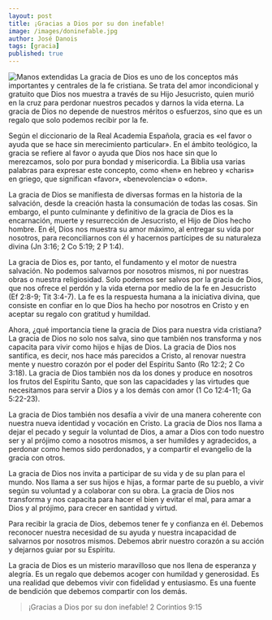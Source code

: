 ```yaml
---
layout: post
title: ¡Gracias a Dios por su don inefable!
image: /images/doninefable.jpg
author: José Danois
tags: [gracia]
published: true
---
```


![Manos extendidas](/images/doninefable.jpg)
La gracia de Dios es uno de los conceptos más importantes y centrales de la fe cristiana. Se trata del amor incondicional y gratuito que Dios nos muestra a través de su Hijo Jesucristo, quien murió en la cruz para perdonar nuestros pecados y darnos la vida eterna. La gracia de Dios no depende de nuestros méritos o esfuerzos, sino que es un regalo que solo podemos recibir por la fe.

Según el diccionario de la Real Academia Española, gracia es «el favor o ayuda que se hace sin merecimiento particular». En el ámbito teológico, la gracia se refiere al favor o ayuda que Dios nos hace sin que lo merezcamos, solo por pura bondad y misericordia. La Biblia usa varias palabras para expresar este concepto, como «hen» en hebreo y «charis» en griego, que significan «favor», «benevolencia» o «don».

La gracia de Dios se manifiesta de diversas formas en la historia de la salvación, desde la creación hasta la consumación de todas las cosas. Sin embargo, el punto culminante y definitivo de la gracia de Dios es la encarnación, muerte y resurrección de Jesucristo, el Hijo de Dios hecho hombre. En él, Dios nos muestra su amor máximo, al entregar su vida por nosotros, para reconciliarnos con él y hacernos partícipes de su naturaleza divina (Jn 3:16; 2 Co 5:19; 2 P 1:4).

La gracia de Dios es, por tanto, el fundamento y el motor de nuestra salvación. No podemos salvarnos por nosotros mismos, ni por nuestras obras o nuestra religiosidad. Solo podemos ser salvos por la gracia de Dios, que nos ofrece el perdón y la vida eterna por medio de la fe en Jesucristo (Ef 2:8-9; Tit 3:4-7). La fe es la respuesta humana a la iniciativa divina, que consiste en confiar en lo que Dios ha hecho por nosotros en Cristo y en aceptar su regalo con gratitud y humildad.

Ahora, ¿qué importancia tiene la gracia de Dios para nuestra vida cristiana? La gracia de Dios no solo nos salva, sino que también nos transforma y nos capacita para vivir como hijos e hijas de Dios. La gracia de Dios nos santifica, es decir, nos hace más parecidos a Cristo, al renovar nuestra mente y nuestro corazón por el poder del Espíritu Santo (Ro 12:2; 2 Co 3:18). La gracia de Dios también nos da los dones y produce en nosotros los frutos del Espíritu Santo, que son las capacidades y las virtudes que necesitamos para servir a Dios y a los demás con amor (1 Co 12:4-11; Ga 5:22-23).

La gracia de Dios también nos desafía a vivir de una manera coherente con nuestra nueva identidad y vocación en Cristo. La gracia de Dios nos llama a dejar el pecado y seguir la voluntad de Dios, a amar a Dios con todo nuestro ser y al prójimo como a nosotros mismos, a ser humildes y agradecidos, a perdonar como hemos sido perdonados, y a compartir el evangelio de la gracia con otros.

La gracia de Dios nos invita a participar de su vida y de su plan para el mundo. Nos llama a ser sus hijos e hijas, a formar parte de su pueblo, a vivir según su voluntad y a colaborar con su obra. La gracia de Dios nos transforma y nos capacita para hacer el bien y evitar el mal, para amar a Dios y al prójimo, para crecer en santidad y virtud.

Para recibir la gracia de Dios, debemos tener fe y confianza en él. Debemos reconocer nuestra necesidad de su ayuda y nuestra incapacidad de salvarnos por nosotros mismos. Debemos abrir nuestro corazón a su acción y dejarnos guiar por su Espíritu.

La gracia de Dios es un misterio maravilloso que nos llena de esperanza y alegría. Es un regalo que debemos acoger con humildad y generosidad. Es una realidad que debemos vivir con fidelidad y entusiasmo. Es una fuente de bendición que debemos compartir con los demás.

> ¡Gracias a Dios por su don inefable! 2 Corintios 9:15


